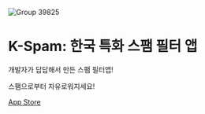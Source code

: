 ![Group 39825](https://github.com/user-attachments/assets/7c21be21-6df5-42ac-9bac-e5d4c921c82e)

# K-Spam: 한국 특화 스팸 필터 앱

개발자가 답답해서 만든 스팸 필터앱!

스팸으로부터 자유로워지세요!

[App Store](https://apps.apple.com/kr/app/k-spam-%ED%95%9C%EA%B5%AD-%ED%8A%B9%ED%99%94-%EC%8A%A4%ED%8C%B8-%ED%95%84%ED%84%B0-%EC%95%B1/id6503290039)

